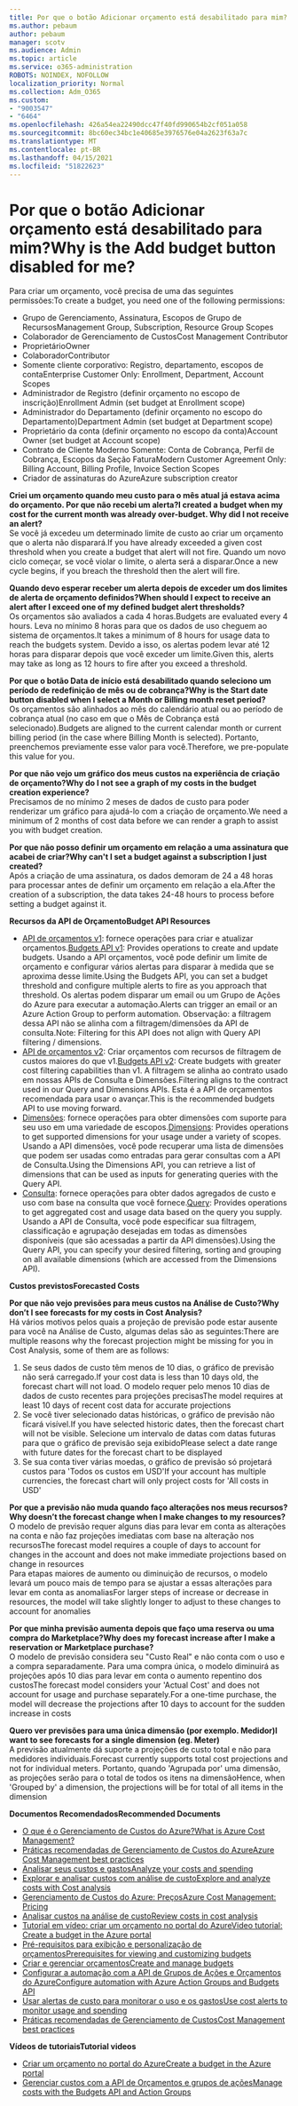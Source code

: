 ```yaml
---
title: Por que o botão Adicionar orçamento está desabilitado para mim?
ms.author: pebaum
author: pebaum
manager: scotv
ms.audience: Admin
ms.topic: article
ms.service: o365-administration
ROBOTS: NOINDEX, NOFOLLOW
localization_priority: Normal
ms.collection: Adm_O365
ms.custom:
- "9003547"
- "6464"
ms.openlocfilehash: 426a54ea22490dcc47f40fd990654b2cf051a058
ms.sourcegitcommit: 8bc60ec34bc1e40685e3976576e04a2623f63a7c
ms.translationtype: MT
ms.contentlocale: pt-BR
ms.lasthandoff: 04/15/2021
ms.locfileid: "51822623"
---
```

# <a name="why-is-the-add-budget-button-disabled-for-me"></a><span data-ttu-id="2eb5a-102">Por que o botão Adicionar orçamento está desabilitado para mim?</span><span class="sxs-lookup"><span data-stu-id="2eb5a-102">Why is the Add budget button disabled for me?</span></span>

<span data-ttu-id="2eb5a-103">Para criar um orçamento, você precisa de uma das seguintes permissões:</span><span class="sxs-lookup"><span data-stu-id="2eb5a-103">To create a budget, you need one of the following permissions:</span></span>

- <span data-ttu-id="2eb5a-104">Grupo de Gerenciamento, Assinatura, Escopos de Grupo de Recursos</span><span class="sxs-lookup"><span data-stu-id="2eb5a-104">Management Group, Subscription, Resource Group Scopes</span></span>
- <span data-ttu-id="2eb5a-105">Colaborador de Gerenciamento de Custos</span><span class="sxs-lookup"><span data-stu-id="2eb5a-105">Cost Management Contributor</span></span>
- <span data-ttu-id="2eb5a-106">Proprietário</span><span class="sxs-lookup"><span data-stu-id="2eb5a-106">Owner</span></span>
- <span data-ttu-id="2eb5a-107">Colaborador</span><span class="sxs-lookup"><span data-stu-id="2eb5a-107">Contributor</span></span>
- <span data-ttu-id="2eb5a-108">Somente cliente corporativo: Registro, departamento, escopos de conta</span><span class="sxs-lookup"><span data-stu-id="2eb5a-108">Enterprise Customer Only: Enrollment, Department, Account Scopes</span></span>
- <span data-ttu-id="2eb5a-109">Administrador de Registro (definir orçamento no escopo de inscrição)</span><span class="sxs-lookup"><span data-stu-id="2eb5a-109">Enrollment Admin (set budget at Enrollment scope)</span></span>
- <span data-ttu-id="2eb5a-110">Administrador do Departamento (definir orçamento no escopo do Departamento)</span><span class="sxs-lookup"><span data-stu-id="2eb5a-110">Department Admin (set budget at Department scope)</span></span>
- <span data-ttu-id="2eb5a-111">Proprietário da conta (definir orçamento no escopo da conta)</span><span class="sxs-lookup"><span data-stu-id="2eb5a-111">Account Owner (set budget at Account scope)</span></span>
- <span data-ttu-id="2eb5a-112">Contrato de Cliente Moderno Somente: Conta de Cobrança, Perfil de Cobrança, Escopos da Seção Fatura</span><span class="sxs-lookup"><span data-stu-id="2eb5a-112">Modern Customer Agreement Only: Billing Account, Billing Profile, Invoice Section Scopes</span></span>
- <span data-ttu-id="2eb5a-113">Criador de assinaturas do Azure</span><span class="sxs-lookup"><span data-stu-id="2eb5a-113">Azure subscription creator</span></span>

<span data-ttu-id="2eb5a-114">**Criei um orçamento quando meu custo para o mês atual já estava acima do orçamento. Por que não recebi um alerta?**</span><span class="sxs-lookup"><span data-stu-id="2eb5a-114">**I created a budget when my cost for the current month was already over-budget. Why did I not receive an alert?**</span></span>  
<span data-ttu-id="2eb5a-115">Se você já excedeu um determinado limite de custo ao criar um orçamento que o alerta não disparará.</span><span class="sxs-lookup"><span data-stu-id="2eb5a-115">If you have already exceeded a given cost threshold when you create a budget that alert will not fire.</span></span> <span data-ttu-id="2eb5a-116">Quando um novo ciclo começar, se você violar o limite, o alerta será a disparar.</span><span class="sxs-lookup"><span data-stu-id="2eb5a-116">Once a new cycle begins, if you breach the threshold then the alert will fire.</span></span>

<span data-ttu-id="2eb5a-117">**Quando devo esperar receber um alerta depois de exceder um dos limites de alerta de orçamento definidos?**</span><span class="sxs-lookup"><span data-stu-id="2eb5a-117">**When should I expect to receive an alert after I exceed one of my defined budget alert thresholds?**</span></span>  
<span data-ttu-id="2eb5a-118">Os orçamentos são avaliados a cada 4 horas.</span><span class="sxs-lookup"><span data-stu-id="2eb5a-118">Budgets are evaluated every 4 hours.</span></span> <span data-ttu-id="2eb5a-119">Leva no mínimo 8 horas para que os dados de uso cheguem ao sistema de orçamentos.</span><span class="sxs-lookup"><span data-stu-id="2eb5a-119">It takes a minimum of 8 hours for usage data to reach the budgets system.</span></span> <span data-ttu-id="2eb5a-120">Devido a isso, os alertas podem levar até 12 horas para disparar depois que você exceder um limite.</span><span class="sxs-lookup"><span data-stu-id="2eb5a-120">Given this, alerts may take as long as 12 hours to fire after you exceed a threshold.</span></span>

<span data-ttu-id="2eb5a-121">**Por que o botão Data de início está desabilitado quando seleciono um período de redefinição de mês ou de cobrança?**</span><span class="sxs-lookup"><span data-stu-id="2eb5a-121">**Why is the Start date button disabled when I select a Month or Billing month reset period?**</span></span>  
<span data-ttu-id="2eb5a-122">Os orçamentos são alinhados ao mês do calendário atual ou ao período de cobrança atual (no caso em que o Mês de Cobrança está selecionado).</span><span class="sxs-lookup"><span data-stu-id="2eb5a-122">Budgets are aligned to the current calendar month or current billing period (in the case where Billing Month is selected).</span></span> <span data-ttu-id="2eb5a-123">Portanto, preenchemos previamente esse valor para você.</span><span class="sxs-lookup"><span data-stu-id="2eb5a-123">Therefore, we pre-populate this value for you.</span></span>

<span data-ttu-id="2eb5a-124">**Por que não vejo um gráfico dos meus custos na experiência de criação de orçamento?**</span><span class="sxs-lookup"><span data-stu-id="2eb5a-124">**Why do I not see a graph of my costs in the budget creation experience?**</span></span>  
<span data-ttu-id="2eb5a-125">Precisamos de no mínimo 2 meses de dados de custo para poder renderizar um gráfico para ajudá-lo com a criação de orçamento.</span><span class="sxs-lookup"><span data-stu-id="2eb5a-125">We need a minimum of 2 months of cost data before we can render a graph to assist you with budget creation.</span></span>

<span data-ttu-id="2eb5a-126">**Por que não posso definir um orçamento em relação a uma assinatura que acabei de criar?**</span><span class="sxs-lookup"><span data-stu-id="2eb5a-126">**Why can't I set a budget against a subscription I just created?**</span></span>  
<span data-ttu-id="2eb5a-127">Após a criação de uma assinatura, os dados demoram de 24 a 48 horas para processar antes de definir um orçamento em relação a ela.</span><span class="sxs-lookup"><span data-stu-id="2eb5a-127">After the creation of a subscription, the data takes 24-48 hours to process before setting a budget against it.</span></span>

<span data-ttu-id="2eb5a-128">**Recursos da API de Orçamento**</span><span class="sxs-lookup"><span data-stu-id="2eb5a-128">**Budget API Resources**</span></span>

- <span data-ttu-id="2eb5a-129">[API de orçamentos v1](https://docs.microsoft.com/rest/api/consumption/budgets?WT.mc_id=Portal-Microsoft_Azure_Support): fornece operações para criar e atualizar orçamentos.</span><span class="sxs-lookup"><span data-stu-id="2eb5a-129">[Budgets API v1](https://docs.microsoft.com/rest/api/consumption/budgets?WT.mc_id=Portal-Microsoft_Azure_Support): Provides operations to create and update budgets.</span></span> <span data-ttu-id="2eb5a-130">Usando a API orçamentos, você pode definir um limite de orçamento e configurar vários alertas para disparar à medida que se aproxima desse limite.</span><span class="sxs-lookup"><span data-stu-id="2eb5a-130">Using the Budgets API, you can set a budget threshold and configure multiple alerts to fire as you approach that threshold.</span></span> <span data-ttu-id="2eb5a-131">Os alertas podem disparar um email ou um Grupo de Ações do Azure para executar a automação.</span><span class="sxs-lookup"><span data-stu-id="2eb5a-131">Alerts can trigger an email or an Azure Action Group to perform automation.</span></span> <span data-ttu-id="2eb5a-132">Observação: a filtragem dessa API não se alinha com a filtragem/dimensões da API de consulta.</span><span class="sxs-lookup"><span data-stu-id="2eb5a-132">Note: Filtering for this API does not align with Query API filtering / dimensions.</span></span>
- <span data-ttu-id="2eb5a-133">[API de orçamentos v2](https://github.com/Azure/azure-rest-api-specs/blob/master/specification/cost-management/resource-manager/Microsoft.CostManagement/preview/2019-04-01-preview/examples/CreateOrUpdateBudget.json): Criar orçamentos com recursos de filtragem de custos maiores do que v1.</span><span class="sxs-lookup"><span data-stu-id="2eb5a-133">[Budgets API v2](https://github.com/Azure/azure-rest-api-specs/blob/master/specification/cost-management/resource-manager/Microsoft.CostManagement/preview/2019-04-01-preview/examples/CreateOrUpdateBudget.json): Create budgets with greater cost filtering capabilities than v1.</span></span> <span data-ttu-id="2eb5a-134">A filtragem se alinha ao contrato usado em nossas APIs de Consulta e Dimensões.</span><span class="sxs-lookup"><span data-stu-id="2eb5a-134">Filtering aligns to the contract used in our Query and Dimensions APIs.</span></span> <span data-ttu-id="2eb5a-135">Esta é a API de orçamentos recomendada para usar o avançar.</span><span class="sxs-lookup"><span data-stu-id="2eb5a-135">This is the recommended budgets API to use moving forward.</span></span>
- <span data-ttu-id="2eb5a-136">[Dimensões](https://docs.microsoft.com/rest/api/cost-management/dimensions?WT.mc_id=Portal-Microsoft_Azure_Support): fornece operações para obter dimensões com suporte para seu uso em uma variedade de escopos.</span><span class="sxs-lookup"><span data-stu-id="2eb5a-136">[Dimensions](https://docs.microsoft.com/rest/api/cost-management/dimensions?WT.mc_id=Portal-Microsoft_Azure_Support): Provides operations to get supported dimensions for your usage under a variety of scopes.</span></span> <span data-ttu-id="2eb5a-137">Usando a API dimensões, você pode recuperar uma lista de dimensões que podem ser usadas como entradas para gerar consultas com a API de Consulta.</span><span class="sxs-lookup"><span data-stu-id="2eb5a-137">Using the Dimensions API, you can retrieve a list of dimensions that can be used as inputs for generating queries with the Query API.</span></span>
- <span data-ttu-id="2eb5a-138">[Consulta](https://docs.microsoft.com/rest/api/cost-management/query?WT.mc_id=Portal-Microsoft_Azure_Support): fornece operações para obter dados agregados de custo e uso com base na consulta que você fornece.</span><span class="sxs-lookup"><span data-stu-id="2eb5a-138">[Query](https://docs.microsoft.com/rest/api/cost-management/query?WT.mc_id=Portal-Microsoft_Azure_Support): Provides operations to get aggregated cost and usage data based on the query you supply.</span></span> <span data-ttu-id="2eb5a-139">Usando a API de Consulta, você pode especificar sua filtragem, classificação e agrupação desejadas em todas as dimensões disponíveis (que são acessadas a partir da API dimensões).</span><span class="sxs-lookup"><span data-stu-id="2eb5a-139">Using the Query API, you can specify your desired filtering, sorting and grouping on all available dimensions (which are accessed from the Dimensions API).</span></span>

<span data-ttu-id="2eb5a-140">**Custos previstos**</span><span class="sxs-lookup"><span data-stu-id="2eb5a-140">**Forecasted Costs**</span></span>

<span data-ttu-id="2eb5a-141">**Por que não vejo previsões para meus custos na Análise de Custo?**</span><span class="sxs-lookup"><span data-stu-id="2eb5a-141">**Why don’t I see forecasts for my costs in Cost Analysis?**</span></span>  
<span data-ttu-id="2eb5a-142">Há vários motivos pelos quais a projeção de previsão pode estar ausente para você na Análise de Custo, algumas delas são as seguintes:</span><span class="sxs-lookup"><span data-stu-id="2eb5a-142">There are multiple reasons why the forecast projection might be missing for you in Cost Analysis, some of them are as follows:</span></span>

1. <span data-ttu-id="2eb5a-143">Se seus dados de custo têm menos de 10 dias, o gráfico de previsão não será carregado.</span><span class="sxs-lookup"><span data-stu-id="2eb5a-143">If your cost data is less than 10 days old, the forecast chart will not load.</span></span> <span data-ttu-id="2eb5a-144">O modelo requer pelo menos 10 dias de dados de custo recentes para projeções precisas</span><span class="sxs-lookup"><span data-stu-id="2eb5a-144">The model requires at least 10 days of recent cost data for accurate projections</span></span>
2. <span data-ttu-id="2eb5a-145">Se você tiver selecionado datas históricas, o gráfico de previsão não ficará visível.</span><span class="sxs-lookup"><span data-stu-id="2eb5a-145">If you have selected historic dates, then the forecast chart will not be visible.</span></span> <span data-ttu-id="2eb5a-146">Selecione um intervalo de datas com datas futuras para que o gráfico de previsão seja exibido</span><span class="sxs-lookup"><span data-stu-id="2eb5a-146">Please select a date range with future dates for the forecast chart to be displayed</span></span>
3. <span data-ttu-id="2eb5a-147">Se sua conta tiver várias moedas, o gráfico de previsão só projetará custos para 'Todos os custos em USD'</span><span class="sxs-lookup"><span data-stu-id="2eb5a-147">If your account has multiple currencies, the forecast chart will only project costs for 'All costs in USD'</span></span>

<span data-ttu-id="2eb5a-148">**Por que a previsão não muda quando faço alterações nos meus recursos?**</span><span class="sxs-lookup"><span data-stu-id="2eb5a-148">**Why doesn’t the forecast change when I make changes to my resources?**</span></span>  
<span data-ttu-id="2eb5a-149">O modelo de previsão requer alguns dias para levar em conta as alterações na conta e não faz projeções imediatas com base na alteração nos recursos</span><span class="sxs-lookup"><span data-stu-id="2eb5a-149">The forecast model requires a couple of days to account for changes in the account and does not make immediate projections based on change in resources</span></span>  
<span data-ttu-id="2eb5a-150">Para etapas maiores de aumento ou diminuição de recursos, o modelo levará um pouco mais de tempo para se ajustar a essas alterações para levar em conta as anomalias</span><span class="sxs-lookup"><span data-stu-id="2eb5a-150">For larger steps of increase or decrease in resources, the model will take slightly longer to adjust to these changes to account for anomalies</span></span>

<span data-ttu-id="2eb5a-151">**Por que minha previsão aumenta depois que faço uma reserva ou uma compra do Marketplace?**</span><span class="sxs-lookup"><span data-stu-id="2eb5a-151">**Why does my forecast increase after I make a reservation or Marketplace purchase?**</span></span>  
<span data-ttu-id="2eb5a-152">O modelo de previsão considera seu "Custo Real" e não conta com o uso e a compra separadamente. Para uma compra única, o modelo diminuirá as projeções após 10 dias para levar em conta o aumento repentino dos custos</span><span class="sxs-lookup"><span data-stu-id="2eb5a-152">The forecast model considers your 'Actual Cost' and does not account for usage and purchase separately.For a one-time purchase, the model will decrease the projections after 10 days to account for the sudden increase in costs</span></span>

<span data-ttu-id="2eb5a-153">**Quero ver previsões para uma única dimensão (por exemplo. Medidor)**</span><span class="sxs-lookup"><span data-stu-id="2eb5a-153">**I want to see forecasts for a single dimension (eg. Meter)**</span></span>  
<span data-ttu-id="2eb5a-154">A previsão atualmente dá suporte a projeções de custo total e não para medidores individuais.</span><span class="sxs-lookup"><span data-stu-id="2eb5a-154">Forecast currently supports total cost projections and not for individual meters.</span></span> <span data-ttu-id="2eb5a-155">Portanto, quando 'Agrupada por' uma dimensão, as projeções serão para o total de todos os itens na dimensão</span><span class="sxs-lookup"><span data-stu-id="2eb5a-155">Hence, when 'Grouped by' a dimension, the projections will be for total of all items in the dimension</span></span>

<span data-ttu-id="2eb5a-156">**Documentos Recomendados**</span><span class="sxs-lookup"><span data-stu-id="2eb5a-156">**Recommended Documents**</span></span>

- [<span data-ttu-id="2eb5a-157">O que é o Gerenciamento de Custos do Azure?</span><span class="sxs-lookup"><span data-stu-id="2eb5a-157">What is Azure Cost Management?</span></span>](https://docs.microsoft.com/azure/cost-management/overview-cost-mgt?WT.mc_id=Portal-Microsoft_Azure_Support)
- [<span data-ttu-id="2eb5a-158">Práticas recomendadas de Gerenciamento de Custos do Azure</span><span class="sxs-lookup"><span data-stu-id="2eb5a-158">Azure Cost Management best practices</span></span>](https://docs.microsoft.com/azure/cost-management/cost-mgt-best-practices?WT.mc_id=Portal-Microsoft_Azure_Support)
- [<span data-ttu-id="2eb5a-159">Analisar seus custos e gastos</span><span class="sxs-lookup"><span data-stu-id="2eb5a-159">Analyze your costs and spending</span></span>](https://docs.microsoft.com/azure/cost-management/quick-acm-cost-analysis?WT.mc_id=Portal-Microsoft_Azure_Support)
- [<span data-ttu-id="2eb5a-160">Explorar e analisar custos com análise de custo</span><span class="sxs-lookup"><span data-stu-id="2eb5a-160">Explore and analyze costs with Cost analysis</span></span>](https://docs.microsoft.com/azure/cost-management/quick-acm-cost-analysis?WT.mc_id=Portal-Microsoft_Azure_Support)
- [<span data-ttu-id="2eb5a-161">Gerenciamento de Custos do Azure: Preços</span><span class="sxs-lookup"><span data-stu-id="2eb5a-161">Azure Cost Management: Pricing</span></span>](https://azure.microsoft.com/services/cost-management/#pricing)
- [<span data-ttu-id="2eb5a-162">Analisar custos na análise de custo</span><span class="sxs-lookup"><span data-stu-id="2eb5a-162">Review costs in cost analysis</span></span>](https://docs.microsoft.com/azure/cost-management-billing/costs/quick-acm-cost-analysis?WT.mc_id=Portal-Microsoft_Azure_Support#review-costs-in-cost-analysis)
- [<span data-ttu-id="2eb5a-163">Tutorial em vídeo: criar um orçamento no portal do Azure</span><span class="sxs-lookup"><span data-stu-id="2eb5a-163">Video tutorial: Create a budget in the Azure portal</span></span>](https://www.youtube.com/watch?v=ExIVG_Gr45A&t=4s)
- [<span data-ttu-id="2eb5a-164">Pré-requisitos para exibição e personalização de orçamentos</span><span class="sxs-lookup"><span data-stu-id="2eb5a-164">Prerequisites for viewing and customizing budgets</span></span>](https://docs.microsoft.com/azure/cost-management-billing/costs/tutorial-acm-create-budgets?WT.mc_id=Portal-Microsoft_Azure_Support#prerequisites)
- [<span data-ttu-id="2eb5a-165">Criar e gerenciar orçamentos</span><span class="sxs-lookup"><span data-stu-id="2eb5a-165">Create and manage budgets</span></span>](https://docs.microsoft.com/azure/cost-management-billing/costs/tutorial-acm-create-budgets?WT.mc_id=Portal-Microsoft_Azure_Support#create-a-budget-in-the-azure-portal)
- [<span data-ttu-id="2eb5a-166">Configurar a automação com a API de Grupos de Ações e Orçamentos do Azure</span><span class="sxs-lookup"><span data-stu-id="2eb5a-166">Configure automation with Azure Action Groups and Budgets API</span></span>](https://docs.microsoft.com/azure/cost-management/tutorial-acm-create-budgets?WT.mc_id=Portal-Microsoft_Azure_Support#trigger-an-action-group)
- [<span data-ttu-id="2eb5a-167">Usar alertas de custo para monitorar o uso e os gastos</span><span class="sxs-lookup"><span data-stu-id="2eb5a-167">Use cost alerts to monitor usage and spending</span></span>](https://docs.microsoft.com/azure/cost-management/cost-mgt-alerts-monitor-usage-spending?WT.mc_id=Portal-Microsoft_Azure_Support)
- [<span data-ttu-id="2eb5a-168">Práticas recomendadas de Gerenciamento de Custos</span><span class="sxs-lookup"><span data-stu-id="2eb5a-168">Cost Management best practices</span></span>](https://docs.microsoft.com/azure/cost-management/cost-mgt-best-practices?WT.mc_id=Portal-Microsoft_Azure_Support)  

<span data-ttu-id="2eb5a-169">**Vídeos de tutoriais**</span><span class="sxs-lookup"><span data-stu-id="2eb5a-169">**Tutorial videos**</span></span>

- [<span data-ttu-id="2eb5a-170">Criar um orçamento no portal do Azure</span><span class="sxs-lookup"><span data-stu-id="2eb5a-170">Create a budget in the Azure portal</span></span>](https://go.microsoft.com/fwlink/?linkid=2146761)
- [<span data-ttu-id="2eb5a-171">Gerenciar custos com a API de Orçamentos e grupos de ações</span><span class="sxs-lookup"><span data-stu-id="2eb5a-171">Manage costs with the Budgets API and Action Groups</span></span>](https://go.microsoft.com/fwlink/?linkid=2147038)